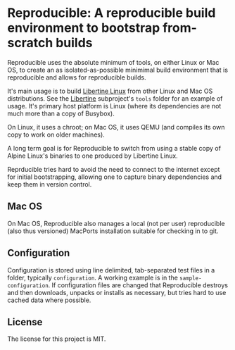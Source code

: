 # Reproducible: A reproducible build environment to bootstrap from-scratch builds

Reproducible uses the absolute minimum of tools, on either Linux or Mac OS, to create an as isolated-as-possible minimimal build environment that is reproducible and allows for reproducible builds.

It's main usage is to build [Libertine Linux](https:://github.com/libertine-linux) from other Linux and Mac OS distributions. See the [Libertine](https:://github.com/libertine-linux/libertine) subproject's `tools` folder for an example of usage. It's primary host platform is Linux (where its dependencies are not much more than a copy of Busybox).

On Linux, it uses a chroot; on Mac OS, it uses QEMU (and compiles its own copy to work on older machines).

A long term goal is for Reproducible to switch from using a stable copy of Alpine Linux's binaries to one produced by Libertine Linux.

Reprducible tries hard to avoid the need to connect to the internet except for initial bootstrapping, allowing one to capture binary dependencies and keep them in version control.


## Mac OS

On Mac OS, Reproducible also manages a local (not per user) reproducible (also thus versioned) MacPorts installation suitable for checking in to git.


## Configuration

Configuration is stored using line delimited, tab-separated test files in a folder, typically `configuration`. A working example is in the `sample-configuration`.
If configuration files are changed that Reproducible destroys and then downloads, unpacks or installs as necessary, but tries hard to use cached data where possible.


## License

The license for this project is MIT.
